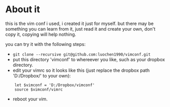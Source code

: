 About it
===

this is the vim conf i used, i created it just for myself. but there may be something you can learn from it, just read it and create your own, don't copy it, copying will help nothing.

you can try it with the following steps:

- `git clone --recursive git@github.com:luochen1990/vimconf.git`
- put this directory 'vimconf' to whereever you like, such as your dropbox directory.
- edit your vimrc so it looks like this (just replace the dropbox path 'D:/Dropbox/' to your own):
```vim
	let $vimconf = 'D:/Dropbox/vimconf'
	source $vimconf/vimrc
```
- reboot your vim.

